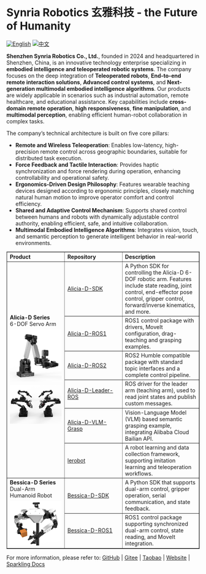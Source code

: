 # Synria Robotics 玄雅科技 -  the Future of Humanity

[![English](https://img.shields.io/badge/EN-blue)](README_EN.md)
[![中文](https://img.shields.io/badge/中文-red)](README.md)

**Shenzhen Synria Robotics Co., Ltd.**, founded in 2024 and headquartered in Shenzhen, China, is an innovative technology enterprise specializing in **embodied intelligence and teleoperated robotic systems**. The company focuses on the deep integration of **Teleoperated robots**, **End-to-end remote interaction solutions**, **Advanced control systems**, and **Next-generation multimodal embodied intelligence algorithms**. Our products are widely applicable in scenarios such as industrial automation, remote healthcare, and educational assistance. Key capabilities include **cross-domain remote operation**, **high responsiveness**, **fine manipulation**, and **multimodal perception**, enabling efficient human-robot collaboration in complex tasks.

The company’s technical architecture is built on five core pillars:

- **Remote and Wireless Teleoperation**: Enables low-latency, high-precision remote control across geographic boundaries, suitable for distributed task execution.  
- **Force Feedback and Tactile Interaction**: Provides haptic synchronization and force rendering during operation, enhancing controllability and operational safety.  
- **Ergonomics-Driven Design Philosophy**: Features wearable teaching devices designed according to ergonomic principles, closely matching natural human motion to improve operator comfort and control efficiency.  
- **Shared and Adaptive Control Mechanism**: Supports shared control between humans and robots with dynamically adjustable control authority, enabling efficient, safe, and intuitive collaboration.  
- **Multimodal Embodied Intelligence Algorithms**: Integrates vision, touch, and semantic perception to generate intelligent behavior in real-world environments.

<table border="1" cellspacing="0" cellpadding="6" style="border-collapse: collapse; width: 100%; text-align: left;">
  <thead>
    <tr>
      <th style="width: 30%;">Product</th>
      <th style="width: 30%;">Repository</th>
      <th>Description</th>
    </tr>
  </thead>
  <tbody>
    <tr>
      <td rowspan="6"><strong>Alicia-D Series</strong><br/>6-DOF Servo Arm
        <img src="../imgs/Alicia-D.png" alt="Alicia-D Preview" style="width: 200px; margin-top: 6px;" /><br/>
        <img src="../imgs/Alicia_Duo_V5_4.png" alt="Alicia-D Preview" style="width: 200px; margin-top: 6px;" />
      </td>
      <td><a href="https://github.com/Synria-Robotics/Alicia-D-SDK">Alicia-D-SDK</a></td>
      <td>A Python SDK for controlling the Alicia-D 6-DOF robotic arm. Features include state reading, joint control, end-effector pose control, gripper control, forward/inverse kinematics, and more.</td>
    </tr>
    <tr>
      <td><a href="https://github.com/Synria-Robotics/Alicia-D-ROS1">Alicia-D-ROS1</a></td>
      <td>ROS1 control package with drivers, MoveIt configuration, drag-teaching and grasping examples.</td>
    </tr>
    <tr>
      <td><a href="https://github.com/Synria-Robotics/Alicia-D-ROS2">Alicia-D-ROS2</a></td>
      <td>ROS2 Humble compatible package with standard topic interfaces and a complete control pipeline.</td>
    </tr>
    <tr>
      <td><a href="https://github.com/Synria-Robotics/Alicia-D-Leader-ROS">Alicia-D-Leader-ROS</a></td>
      <td>ROS driver for the leader arm (teaching arm), used to read joint states and publish custom messages.</td>
    </tr>
    <tr>
      <td><a href="https://github.com/Synria-Robotics/Alicia-D-VLM-Grasp">Alicia-D-VLM-Grasp</a></td>
      <td>Vision-Language Model (VLM) based semantic grasping example, integrating Alibaba Cloud Bailian API.</td>
    </tr>
    <tr>
      <td><a href="https://github.com/Synria-Robotics/lerobot">lerobot</a></td>
      <td>A robot learning and data collection framework, supporting imitation learning and teleoperation workflows.</td>
    </tr>
    <tr>
      <td rowspan="2"><strong>Bessica-D Series</strong><br/>Dual-Arm Humanoid Robot
        <img src="../imgs/Bessica-D.png" alt="Bessica-D Preview" style="width: 200px; margin-top: 6px;" />
      </td>
      <td><a href="https://github.com/Synria-Robotics/Bessica-D-SDK">Bessica-D-SDK</a></td>
      <td>A Python SDK that supports dual-arm control, gripper operation, serial communication, and state feedback.</td>
    </tr>
    <tr>
      <td><a href="https://github.com/Synria-Robotics/Bessica-D-ROS1">Bessica-D-ROS1</a></td>
      <td>ROS1 control package supporting synchronized dual-arm control, state reading, and MoveIt integration.</td>
    </tr>
  </tbody>
</table>

For more information, please refer to: 
[GitHub](https://github.com/Synria-Robotics) | [Gitee](https://gitee.com/Synria-Robotics) | [Taobao](https://m.tb.cn/h.h2cVdhu5JXDQvPu) | [Website](https://www.xuanyatech.com/) | [Sparkling Docs](https://docs.sparklingrobo.com/)
